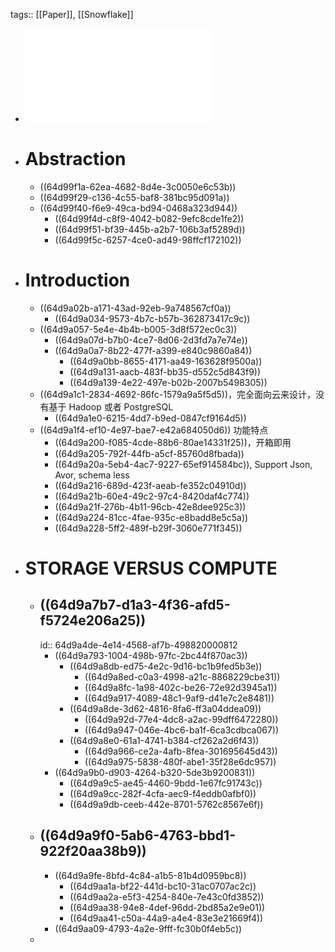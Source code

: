 tags:: [[Paper]], [[Snowflake]]

- ![The Snowflake Elastic Data Warehouse.pdf](../assets/The_Snowflake_Elastic_Data_Warehouse_1691983561998_0.pdf)
- # Abstraction
	- ((64d99f1a-62ea-4682-8d4e-3c0050e6c53b))
	- ((64d99f29-c136-4c55-baf8-381bc95d091a))
	- ((64d99f40-f6e9-49ca-bd94-0468a323d944))
		- ((64d99f4d-c8f9-4042-b082-9efc8cde1fe2))
		- ((64d99f51-bf39-445b-a2b7-106b3af5289d))
		- ((64d99f5c-6257-4ce0-ad49-98ffcf172102))
- # Introduction
	- ((64d9a02b-a171-43ad-92eb-9a748567cf0a))
		- ((64d9a034-9573-4b7c-b57b-362873417c9c))
	- ((64d9a057-5e4e-4b4b-b005-3d8f572ec0c3))
		- ((64d9a07d-b7b0-4ce7-8d06-2d3fd7a7e74e))
		- ((64d9a0a7-8b22-477f-a399-e840c9860a84))
			- ((64d9a0bb-8655-4171-aa49-163628f9500a))
			- ((64d9a131-aacb-483f-bb35-d552c5d843f9))
			- ((64d9a139-4e22-497e-b02b-2007b5498305))
	- ((64d9a1c1-2834-4692-86fc-1579a9a5f5d5))，完全面向云来设计，没有基于 Hadoop 或者 PostgreSQL
		- ((64d9a1e0-6215-4dd7-b9ed-0847cf9164d5))
	- ((64d9a1f4-ef10-4e97-bae7-e42a684050d6)) 功能特点
		- ((64d9a200-f085-4cde-88b6-80ae14331f25))，开箱即用
		- ((64d9a205-792f-44fb-a5cf-85760d8fbada))
		- ((64d9a20a-5eb4-4ac7-9227-65ef914584bc)), Support Json, Avor, schema less
		- ((64d9a216-689d-423f-aeab-fe352c04910d))
		- ((64d9a21b-60e4-49c2-97c4-8420daf4c774))
		- ((64d9a21f-276b-4b11-96cb-42e8dee925c3))
		- ((64d9a224-81cc-4fae-935c-e8badd8e5c5a))
		- ((64d9a228-5ff2-489f-b29f-3060e771f345))
- # STORAGE VERSUS COMPUTE
	- ## ((64d9a7b7-d1a3-4f36-afd5-f5724e206a25))
	  id:: 64d9a4de-4e14-4568-af7b-498820000812
		- ((64d9a793-1004-498b-97fc-2bc44f870ac3))
			- ((64d9a8db-ed75-4e2c-9d16-bc1b9fed5b3e))
				- ((64d9a8ed-c0a3-4998-a21c-8868229cbe31))
				- ((64d9a8fc-1a98-402c-be26-72e92d3945a1))
				- ((64d9a917-4089-48c1-9af9-d41e7c2e8481))
			- ((64d9a8de-3d62-4816-8fa6-ff3a04ddea09))
				- ((64d9a92d-77e4-4dc8-a2ac-99dff6472280))
				- ((64d9a947-046e-4bc6-ba1f-6ca3cdbca067))
			- ((64d9a8e0-61a1-4741-b384-cf262a2d6f43))
				- ((64d9a966-ce2a-4afb-8fea-301695645d43))
				- ((64d9a975-5838-480f-abe1-35f28e6dc957))
		- ((64d9a9b0-d903-4264-b320-5de3b9200831))
			- ((64d9a9c5-ae45-4460-9bdd-1e67fc91743c))
			- ((64d9a9cc-282f-4cfa-aec9-f4eddb0afbf0))
			- ((64d9a9db-ceeb-442e-8701-5762c8567e6f))
	- ## ((64d9a9f0-5ab6-4763-bbd1-922f20aa38b9))
		- ((64d9a9fe-8bfd-4c84-a1b5-81b4d0959bc8))
			- ((64d9aa1a-bf22-441d-bc10-31ac0707ac2c))
			- ((64d9aa2a-e5f3-4254-840e-7e43c0fd3852))
			- ((64d9aa38-94e8-4def-96dd-2bd85a2e9e01))
			- ((64d9aa41-c50a-44a9-a4e4-83e3e21669f4))
		- ((64d9aa09-4793-4a2e-9fff-fc30b0f4eb5c))
	-